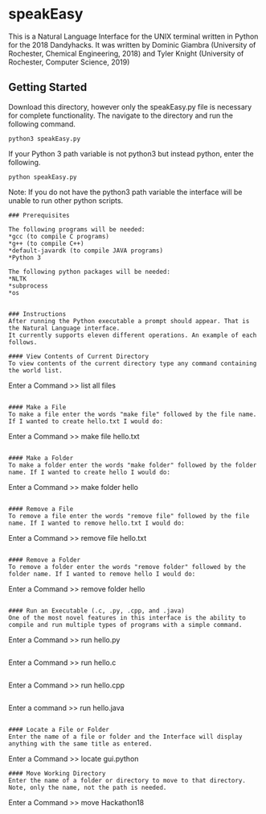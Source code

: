 # speakEasy

This is a Natural Language Interface for the UNIX terminal written in Python for the 2018 Dandyhacks.
It was written by Dominic Giambra (University of Rochester, Chemical Engineering, 2018) and Tyler Knight (University of Rochester, Computer Science, 2019)

## Getting Started

Download this directory, however only the speakEasy.py file is necessary for complete functionality.
The navigate to the directory and run the following command.
```
python3 speakEasy.py
```
If your Python 3 path variable is not python3 but instead python, enter the following.
```
python speakEasy.py
```
Note: If you do not have the python3 path variable the interface will be unable to run other python scripts.
```
### Prerequisites

The following programs will be needed:
*gcc (to compile C programs)
*g++ (to compile C++)
*default-javardk (to compile JAVA programs)
*Python 3

The following python packages will be needed:
*NLTK
*subprocess
*os


### Instructions
After running the Python executable a prompt should appear. That is the Natural Language interface.
It currently supports eleven different operations. An example of each follows.

#### View Contents of Current Directory
To view contents of the current directory type any command containing the world list.
```
Enter a Command >> list all files
```
 
#### Make a File
To make a file enter the words "make file" followed by the file name. If I wanted to create hello.txt I would do:
```
Enter a Command >> make file hello.txt
```

#### Make a Folder
To make a folder enter the words "make folder" followed by the folder name. If I wanted to create hello I would do:
```
Enter a Command >> make folder hello
```

#### Remove a File
To remove a file enter the words "remove file" followed by the file name. If I wanted to remove hello.txt I would do:
```
Enter a Command >> remove file hello.txt
```

#### Remove a Folder
To remove a folder enter the words "remove folder" followed by the folder name. If I wanted to remove hello I would do:
```
Enter a Command >> remove folder hello
```

#### Run an Executable (.c, .py, .cpp, and .java)
One of the most novel features in this interface is the ability to compile and run multiple types of programs with a simple command.
```
Enter a Command >> run hello.py
```
```
Enter a Command >> run hello.c
```
```
Enter a Command >> run hello.cpp
```
```
Enter a command >> run hello.java
```

#### Locate a File or Folder
Enter the name of a file or folder and the Interface will display anything with the same title as entered.
```
Enter a Command >> locate gui.python
```
#### Move Working Directory
Enter the name of a folder or directory to move to that directory. Note, only the name, not the path is needed.
```
Enter a Command >> move Hackathon18
````